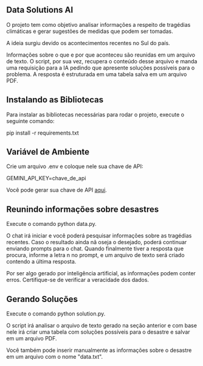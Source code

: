 
## Data Solutions AI

O projeto tem como objetivo analisar informações a respeito de tragédias climáticas e gerar sugestões de medidas que podem ser tomadas.

A ideia surgiu devido os acontecimentos recentes no Sul do país.

Informações sobre o que e por que aconteceu são reunidas em um arquivo de texto. O script, por sua vez, recupera o conteúdo desse arquivo e manda uma requisição para a IA pedindo que apresente soluções possíveis para o problema. A resposta é estruturada em uma tabela salva em um arquivo PDF.

## Instalando as Bibliotecas

Para instalar as bibliotecas necessárias para rodar o projeto, execute o seguinte comando:

pip install -r requirements.txt

## Variável de Ambiente

Crie um arquivo .env e coloque nele sua chave de API:

GEMINI_API_KEY=chave_de_api

Você pode gerar sua chave de API [aqui](https://aistudio.google.com/).

## Reunindo informações sobre desastres

Execute o comando python data.py.

O chat irá iniciar e você poderá pesquisar informações sobre as tragédias recentes. Caso o resultado ainda nã oseja o desejado, poderá continuar enviando prompts para o chat. Quando finalmente tiver a resposta que procura, informe a letra n no prompt, e um arquivo de texto será criado contendo a última resposta.

Por ser algo gerado por inteligência artificial, as informações podem conter erros. Certifique-se de verificar a veracidade dos dados.

## Gerando Soluções

Execute o comando python solution.py.

O script irá analisar o arquivo de texto gerado na seção anterior e com base nele irá criar uma tabela com soluções possíveis para o desastre e salvar em um arquivo PDF.

Você também pode inserir manualmente as informações sobre o desastre em um arquivo com o nome "data.txt".